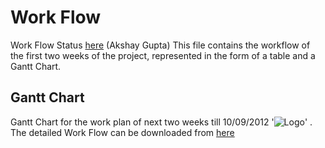 # Work Flow #

Work Flow Status
[here](https://docs.google.com/a/iiitd.ac.in/spreadsheet/ccc?key=0AkijtBOQH5PIdG5vZ0xZUXpXdlZDczJ0LVU0S3ZxRmc)
(Akshay Gupta)
This file contains the workflow of the first two weeks of the project, represented in the form of a table and a Gantt Chart.

## Gantt Chart ##
Gantt Chart for the work plan of next two weeks till 10/09/2012
'<img src='http://cse300-group4.googlecode.com/svn/wiki/GanttChart.JPG' alt='Logo' />' . The detailed Work Flow can be downloaded from [here](http://cse300-group4.googlecode.com/svn/wiki/Gantt%20Chart.xlsx)